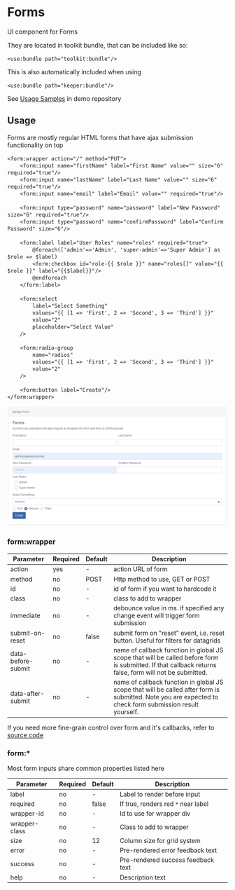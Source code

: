 # Forms

UI component for Forms

They are located in toolkit bundle, that can be included like so: 

```xhtml
<use:bundle path="toolkit:bundle"/>
```
This is also automatically included when using

```xhtml
<use:bundle path="keeper:bundle"/>
```

See [Usage Samples](https://github.com/spiral/app-keeper/blob/master/app/views/keeper/showcase/forms.dark.php) in demo repository

## Usage

Forms are mostly regular HTML forms that have ajax submission functionality on top

```xhtml
<form:wrapper action="/" method="PUT">
    <form:input name="firstName" label="First Name" value="" size="6" required="true"/>
    <form:input name="lastName" label="Last Name" value="" size="6" required="true"/>
    <form:input name="email" label="Email" value="" required="true"/>

    <form:input type="password" name="password" label="New Password" size="6" required="true"/>
    <form:input type="password" name="confirmPassword" label="Confirm Password" size="6"/>

    <form:label label="User Roles" name="roles" required="true">
        @foreach(['admin'=>'Admin', 'super-admin'=>'Super Admin'] as $role => $label)
        <form:checkbox id="role-{{ $role }}" name="roles[]" value="{{ $role }}" label="{{$label}}"/>
        @endforeach
    </form:label>

    <form:select
        label="Select Something"
        values="{{ [1 => 'First', 2 => 'Second', 3 => 'Third'] }}"
        value="2"
        placeholder="Select Value"
    />

    <form:radio-group
        name="radios"
        values="{{ [1 => 'First', 2 => 'Second', 3 => 'Third'] }}"
        value="2"
    />

    <form:button label="Create"/>
</form:wrapper>
```

![Form image](/keeper/components/form.png)

### form:wrapper

Parameter|Required|Default|Description
--- | --- | --- |---
action|yes|-|action URL of form
method|no|POST|Http method to use, GET or POST
id|no|-|id of form if you want to hardcode it
class|no|-|class to add to wrapper
immediate|no|-|debounce value in ms. if specified any change event will trigger form submission
submit-on-reset|no|false|submit form on "reset" event, i.e. reset button. Useful for filters for datagrids
data-before-submit|no|-|name of callback function in global JS scope that will be called before form is submitted. If that callback returns false, form will not be submitted. 
data-after-submit|no|-|name of callback function in global JS scope that will be called after form is submitted. Note you are expected to check form submission result yourself.

If you need more fine-grain control over form and it's callbacks, refer to [source code](https://github.com/spiral/toolkit/blob/master/packages/form/src/Form.ts)

### form:*

Most form inputs share common properties listed here

Parameter|Required|Default|Description
--- | --- | --- |---
label|no|-|Label to render before input
required|no|false|If true, renders red `*` near label
wrapper-id|no|-|Id to use for wrapper div
wrapper-class|no|-|Class to add to wrapper
size|no|12|Column size for grid system
error|no|-|Pre-rendered error feedback text
success|no|-|Pre-rendered success feedback text
help|no|-|Description text


